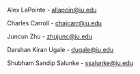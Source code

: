 Alex LaPointe - allapoin@iu.edu

Charles Carroll - chajcarr@iu.edu

Juncun Zhu  - zhujunc@iu.edu

Darshan Kiran Ugale - dugale@iu.edu

Shubham Sandip Salunke - ssalunke@iu.edu
